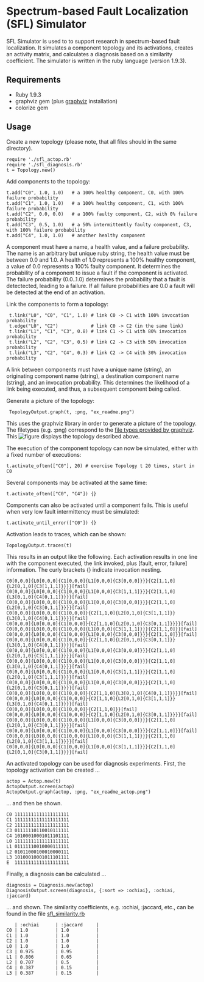 Spectrum-based Fault Localization (SFL) Simulator
=================================================

SFL Simulator is used to to support research in spectrum-based fault localization. It simulates a component topology and its activations, creates an activity matrix, and calculates a diagnosis based on a similarity coefficient. The simulator is written in the ruby language (version 1.9.3). 

Requirements
------------
*   Ruby 1.9.3
*   graphviz gem (plus [graphviz](http://www.graphviz.org) installation)
*   colorize gem

Usage
-----

Create a new topology (please note, that all files should in the same directory).

    require './sfl_actop.rb'
    require './sfl_diagnosis.rb'
    t = Topology.new()

Add components to the topology: 

    t.add("C0", 1.0, 1.0)   # a 100% healthy component, C0, with 100% failure probability
    t.add("C1", 1.0, 1.0)   # a 100% healthy component, C1, with 100% failure probability
    t.add("C2", 0.0, 0.0)   # a 100% faulty component, C2, with 0% failure probability  
    t.add("C3", 0.5, 1.0)   # a 50% intermittently faulty component, C3, with 100% failure probability  
    t.add("C4", 1.0, 1.0)   # another healthy component 

A component must have a name, a health value, and a failure probability. The name is an arbitrary but unique ruby string, the health value must be between 0.0 and 1.0. A health of 1.0 represents a 100% healthy component, a value of 0.0 represents a 100% faulty component. It determines the probability of a component to issue a fault if the component is activated. The failure probability (0.0..1.0) determines the probability that a fault is detectected, leading to a failure. If all failure probabilities are 0.0 a fault will be detected at the end of an activation.

Link the components to form a topology:

     t.link("L0", "C0", "C1", 1.0) # link C0 -> C1 with 100% invocation probability
     t.edge("L0", "C2")            # link C0 -> C2 (in the same link) 
     t.link("L1", "C1", "C3", 0.8) # link C1 -> C1 with 80% invocation probability
     t.link("L2", "C2", "C3", 0.5) # link C2 -> C3 with 50% invocation probability
     t.link("L3", "C2", "C4", 0.3) # link C2 -> C4 with 30% invocation probability    

A link between components must have a unique name (string), an originating component name (string), a destination component name (string), and an invocation probability. This determines the likelihood of a link being executed, and thus, a subsequent component being called. 

Generate a picture of the topology:

	 TopologyOutput.graph(t, :png, "ex_readme.png")

This uses the graphviz library in order to generate a picture of the topology. The filetypes (e.g. :png) correspond to the [file types provided by graphviz](http://www.graphviz.org/content/output-formats). This ![figure](sfl-simulator/examples/ex_readme.png) displays the topology described above.

The execution of the component topology can now be simulated, either with a fixed number of executions:

    t.activate_often(["C0"], 20) # exercise Topology t 20 times, start in C0

Several components may be activated at the same time:

    t.activate_often(["C0", "C4"]) {}

Components can also be activated until a component fails. This is useful when very low fault intermittency must be simulated:

    t.activate_until_error(["C0"]) {}

Activation leads to traces, which can be shown:

    TopologyOutput.traces(t)

This results in an output like the following. Each activation results in one line with the component executed, the link invoked, plus [fault, error, failure] information. The curly brackets {} indicate invocation nesting.

    C0[0,0,0]{L0[0,0,0]{C1[0,0,0]{L1[0,0,0]{C3[0,0,0]}}}{C2[1,1,0]{L2[0,1,0]{C3[1,1,1]}}}}[fail]
    C0[0,0,0]{L0[0,0,0]{C1[0,0,0]{L1[0,0,0]{C3[1,1,1]}}}{C2[1,1,0]{L3[0,1,0]{C4[0,1,1]}}}}[fail]
    C0[0,0,0]{L0[0,0,0]{C1[0,0,0]{L1[0,0,0]{C3[0,0,0]}}}{C2[1,1,0]{L2[0,1,0]{C3[0,1,1]}}}}[fail]
    C0[0,0,0]{L0[0,0,0]{C1[0,0,0]}{C2[1,1,0]{L2[0,1,0]{C3[1,1,1]}}{L3[0,1,0]{C4[0,1,1]}}}}[fail]
    C0[0,0,0]{L0[0,0,0]{C1[0,0,0]}{C2[1,1,0]{L2[0,1,0]{C3[0,1,1]}}}}[fail]
    C0[0,0,0]{L0[0,0,0]{C1[0,0,0]{L1[0,0,0]{C3[1,1,1]}}}{C2[1,1,0]}}[fail]
    C0[0,0,0]{L0[0,0,0]{C1[0,0,0]{L1[0,0,0]{C3[0,0,0]}}}{C2[1,1,0]}}[fail]
    C0[0,0,0]{L0[0,0,0]{C1[0,0,0]}{C2[1,1,0]{L2[0,1,0]{C3[0,1,1]}}{L3[0,1,0]{C4[0,1,1]}}}}[fail]
    C0[0,0,0]{L0[0,0,0]{C1[0,0,0]{L1[0,0,0]{C3[0,0,0]}}}{C2[1,1,0]{L2[0,1,0]{C3[1,1,1]}}}}[fail]
    C0[0,0,0]{L0[0,0,0]{C1[0,0,0]{L1[0,0,0]{C3[0,0,0]}}}{C2[1,1,0]{L3[0,1,0]{C4[0,1,1]}}}}[fail]
    C0[0,0,0]{L0[0,0,0]{C1[0,0,0]{L1[0,0,0]{C3[1,1,1]}}}{C2[1,1,0]{L2[0,1,0]{C3[1,1,1]}}}}[fail]
    C0[0,0,0]{L0[0,0,0]{C1[0,0,0]{L1[0,0,0]{C3[0,0,0]}}}{C2[1,1,0]{L2[0,1,0]{C3[0,1,1]}}}}[fail]
    C0[0,0,0]{L0[0,0,0]{C1[0,0,0]}{C2[1,1,0]{L3[0,1,0]{C4[0,1,1]}}}}[fail]
    C0[0,0,0]{L0[0,0,0]{C1[0,0,0]}{C2[1,1,0]{L2[0,1,0]{C3[1,1,1]}}{L3[0,1,0]{C4[0,1,1]}}}}[fail]
    C0[0,0,0]{L0[0,0,0]{C1[0,0,0]}{C2[1,1,0]}}[fail]
    C0[0,0,0]{L0[0,0,0]{C1[0,0,0]}{C2[1,1,0]{L2[0,1,0]{C3[0,1,1]}}}}[fail]
    C0[0,0,0]{L0[0,0,0]{C1[0,0,0]{L1[0,0,0]{C3[0,0,0]}}}{C2[1,1,0]{L2[0,1,0]{C3[0,1,1]}}}}[fail]
    C0[0,0,0]{L0[0,0,0]{C1[0,0,0]{L1[0,0,0]{C3[0,0,0]}}}{C2[1,1,0]}}[fail]
    C0[0,0,0]{L0[0,0,0]{C1[0,0,0]{L1[0,0,0]{C3[1,1,1]}}}{C2[1,1,0]{L2[0,1,0]{C3[1,1,1]}}}}[fail]
    C0[0,0,0]{L0[0,0,0]{C1[0,0,0]{L1[0,0,0]{C3[1,1,1]}}}{C2[1,1,0]{L2[0,1,0]{C3[0,1,1]}}}}[fail] 

An activated topology can be used for diagnosis experiments. First, the topology activation can be created ...

    actop = Actop.new(t)
    ActopOutput.screen(actop)
    ActopOutput.graph(actop, :png, "ex_readme_actop.png")

... and then be shown.

    C0 11111111111111111111   
    C1 11111111111111111111
    C2 11111111111111111111
    C3 01111110110010111111
    C4 10100010001011101111
    L0 11111111111111111111  
    L1 01111110010000111111
    L2 01011000100010000111
    L3 10100010001011101111
    E  11111111111111111111   

Finally, a diagnosis can be calculated ...

	diagnosis = Diagnosis.new(actop)
	DiagnosisOutput.screen(diagnosis, {:sort => :ochiai}, :ochiai, :jaccard)

... and shown. The similarity coefficients, e.g. :ochiai, :jaccard, etc., can be found in the file [sfl_similarity.rb](sfl-simulator/sfl_ruby/sfl_similarity.rb)

   	   | :ochiai      | :jaccard     | 
 	C0 | 1.0          | 1.0          | 
	C1 | 1.0          | 1.0          | 
	C2 | 1.0          | 1.0          |  
	L0 | 1.0          | 1.0          |  
	C3 | 0.975        | 0.95         |  
	L1 | 0.806        | 0.65         | 
	L2 | 0.707        | 0.5          | 
	C4 | 0.387        | 0.15         | 
	L3 | 0.387        | 0.15         | 

    
    
